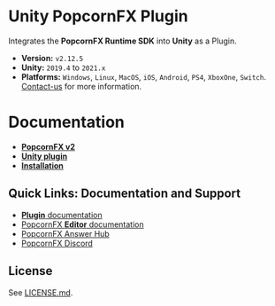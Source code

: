 # Unity PopcornFX Plugin
Integrates the **PopcornFX Runtime SDK** into **Unity** as a Plugin.
* **Version:** `v2.12.5`
* **Unity:** `2019.4` to `2021.x`
* **Platforms:** `Windows`, `Linux`, `MacOS`, `iOS`, `Android`, `PS4`, `XboxOne`, `Switch`. [Contact-us](http://www.popcornfx.com/contact-us/) for more information.

# Documentation
* **[PopcornFX v2](https://www.popcornfx.com/docs/popcornfx-v2)**
* **[Unity plugin](https://www.popcornfx.com/docs/popcornfx-v2/plugins/unity-plugin/)**
* **[Installation](https://www.popcornfx.com/docs/popcornfx-v2/plugins/unity-plugin/plugin-installation/)**

## Quick Links: Documentation and Support

* [**Plugin** documentation](https://www.popcornfx.com/docs/popcornfx-v2/plugins/unity-plugin/)
* [PopcornFX **Editor** documentation](https://www.popcornfx.com/docs/popcornfx-v2/)
* [PopcornFX Answer Hub](https://answers.popcornfx.com/)
* [PopcornFX Discord](https://discord.gg/4ka27cVrsf)

## License

See [LICENSE.md](./LICENSE.md).
